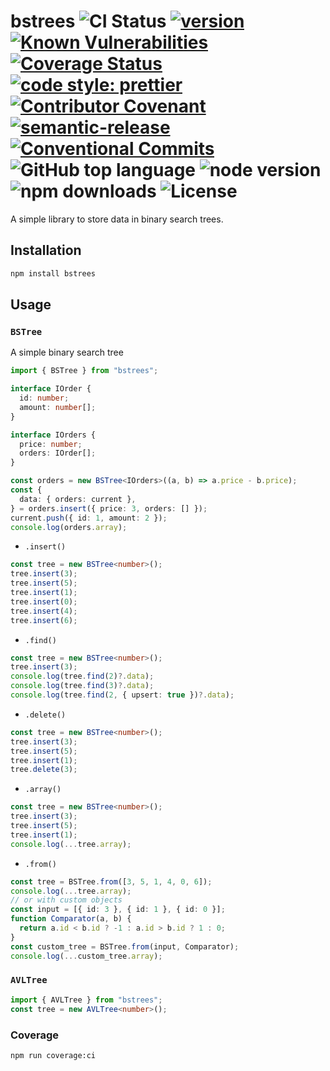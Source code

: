 # bstrees ![CI Status](https://github.com/vansergen/bstrees/workflows/CI/badge.svg) [![version](https://img.shields.io/github/package-json/v/vansergen/bstrees?style=plastic)](https://github.com/vansergen/bstrees) [![Known Vulnerabilities](https://snyk.io/test/github/vansergen/bstrees/badge.svg)](https://snyk.io/test/github/vansergen/bstrees) [![Coverage Status](https://coveralls.io/repos/github/vansergen/bstrees/badge.svg?branch=main)](https://coveralls.io/github/vansergen/bstrees?branch=main) [![code style: prettier](https://img.shields.io/badge/code_style-prettier-ff69b4.svg)](https://github.com/prettier/prettier) [![Contributor Covenant](https://img.shields.io/badge/Contributor%20Covenant-2.1-4baaaa.svg)](CODE_OF_CONDUCT.md) [![semantic-release](https://img.shields.io/badge/%20%20%F0%9F%93%A6%F0%9F%9A%80-semantic--release-e10079.svg)](https://github.com/semantic-release/semantic-release) [![Conventional Commits](https://img.shields.io/badge/Conventional%20Commits-1.0.0-yellow.svg)](https://conventionalcommits.org) ![GitHub top language](https://img.shields.io/github/languages/top/vansergen/bstrees) ![node version](https://img.shields.io/node/v/bstrees) ![npm downloads](https://img.shields.io/npm/dt/bstrees) ![License](https://img.shields.io/github/license/vansergen/bstrees)

A simple library to store data in binary search trees.

## Installation

```bash
npm install bstrees
```

## Usage

### `BSTree`

A simple binary search tree

```typescript
import { BSTree } from "bstrees";

interface IOrder {
  id: number;
  amount: number[];
}

interface IOrders {
  price: number;
  orders: IOrder[];
}

const orders = new BSTree<IOrders>((a, b) => a.price - b.price);
const {
  data: { orders: current },
} = orders.insert({ price: 3, orders: [] });
current.push({ id: 1, amount: 2 });
console.log(orders.array);
```

- `.insert()`

```typescript
const tree = new BSTree<number>();
tree.insert(3);
tree.insert(5);
tree.insert(1);
tree.insert(0);
tree.insert(4);
tree.insert(6);
```

- `.find()`

```typescript
const tree = new BSTree<number>();
tree.insert(3);
console.log(tree.find(2)?.data);
console.log(tree.find(3)?.data);
console.log(tree.find(2, { upsert: true })?.data);
```

- `.delete()`

```typescript
const tree = new BSTree<number>();
tree.insert(3);
tree.insert(5);
tree.insert(1);
tree.delete(3);
```

- `.array()`

```typescript
const tree = new BSTree<number>();
tree.insert(3);
tree.insert(5);
tree.insert(1);
console.log(...tree.array);
```

- `.from()`

```typescript
const tree = BSTree.from([3, 5, 1, 4, 0, 6]);
console.log(...tree.array);
// or with custom objects
const input = [{ id: 3 }, { id: 1 }, { id: 0 }];
function Comparator(a, b) {
  return a.id < b.id ? -1 : a.id > b.id ? 1 : 0;
}
const custom_tree = BSTree.from(input, Comparator);
console.log(...custom_tree.array);
```

### `AVLTree`

```typescript
import { AVLTree } from "bstrees";
const tree = new AVLTree<number>();
```

### Coverage

```bash
npm run coverage:ci
```
